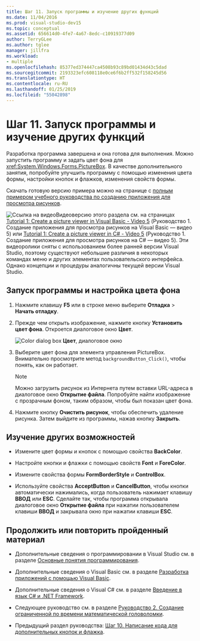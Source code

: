 ```yaml
---
title: Шаг 11. Запуск программы и изучение других функций
ms.date: 11/04/2016
ms.prod: visual-studio-dev15
ms.topic: conceptual
ms.assetid: 656614d0-4fe7-4a67-8edc-c10919377d09
author: TerryGLee
ms.author: tglee
manager: jillfra
ms.workload:
- multiple
ms.openlocfilehash: 85377ed374447ca4508b93c89bd01434d43c5dad
ms.sourcegitcommit: 2193323efc608118e0ce6f6b2ff532f158245d56
ms.translationtype: HT
ms.contentlocale: ru-RU
ms.lasthandoff: 01/25/2019
ms.locfileid: "55042898"
---
```

# <a name="step-11-run-your-program-and-try-other-features"></a>Шаг 11. Запуск программы и изучение других функций
Разработка программа завершена и она готова для выполнения. Можно запустить программу и задать цвет фона для <xref:System.Windows.Forms.PictureBox>. В качестве дополнительного занятия, попробуйте улучшить программу с помощью изменения цвета формы, настройки кнопок и флажков, изменения свойств формы.

 Скачать готовую версию примера можно на странице с [полным примером учебного руководства по созданию приложения для просмотра рисунков](https://code.msdn.microsoft.com/Complete-Picture-Viewer-7d91d3a8).

 ![Ссылка на видео](../data-tools/media/playvideo.gif)Видеоверсию этого раздела см. на страницах [Tutorial 1: Create a picture viewer in Visual Basic - Video 5](http://go.microsoft.com/fwlink/?LinkId=205216) (Руководство 1. Создание приложения для просмотра рисунков на Visual Basic — видео 5) или [Tutorial 1: Create a picture viewer in C# - Video 5](http://go.microsoft.com/fwlink/?LinkId=205206) (Руководство 1. Создание приложения для просмотра рисунков на C# — видео 5). Эти видеоролики сняты с использованием более ранней версии Visual Studio, поэтому существуют небольшие различия в некоторых командах меню и других элементах пользовательского интерфейса. Однако концепции и процедуры аналогичны текущей версии Visual Studio.

## <a name="to-run-your-program-and-set-the-background-color"></a>Запуск программы и настройка цвета фона

1.  Нажмите клавишу **F5** или в строке меню выберите **Отладка** > **Начать отладку**.

2.  Прежде чем открыть изображение, нажмите кнопку **Установить цвет фона**. Откроется диалоговое окно **Цвет**.

     ![Color dialog box](../ide/media/express_colordialog.png)
**Цвет**, диалоговое окно

3.  Выберите цвет фона для элемента управления PictureBox. Внимательно просмотрите метод `backgroundButton_Click()`, чтобы понять, как он работает.

    > [!NOTE]
    >  Можно загрузить рисунок из Интернета путем вставки URL-адреса в диалоговое окно **Открытие файла**. Попробуйте найти изображение с прозрачным фоном, таким образом, чтобы был показан цвет фона.

4.  Нажмите кнопку **Очистить рисунок**, чтобы обеспечить удаление рисунка. Затем выйдите из программы, нажав кнопку **Закрыть**.

## <a name="to-try-other-features"></a>Изучение других возможностей

-   Измените цвет формы и кнопок с помощью свойства **BackColor**.

-   Настройте кнопки и флажки с помощью свойств **Font** и **ForeColor**.

-   Измените свойства формы **FormBorderStyle** и **ControlBox**.

-   Используйте свойства **AcceptButton** и **CancelButton**, чтобы кнопки автоматически нажимались, когда пользователь нажимает клавишу **ВВОД** или **ESC**. Сделайте так, чтобы программа открывала диалоговое окно **Открытие файла** при нажатии пользователем клавиши **ВВОД** и закрывала окно при нажатии клавиши **ESC**.

## <a name="to-continue-or-review"></a>Продолжить или повторить пройденный материал

-   Дополнительные сведения о программировании в Visual Studio см. в разделе [Основные понятия программирования](https://msdn.microsoft.com/Library/65c12cca-af4f-4017-886e-2dbc00a189d6).

-   Дополнительные сведения о Visual Basic см. в разделе [Разработка приложений с помощью Visual Basic](/dotnet/visual-basic/developing-apps/index).

-   Дополнительные сведения о Visual C# см. в разделе [Введение в язык C# и .NET Framework](/dotnet/csharp/getting-started/introduction-to-the-csharp-language-and-the-net-framework).

-   Следующее руководство см. в разделе [ Руководство 2. Создание ограниченной по времени математической головоломки](../ide/tutorial-2-create-a-timed-math-quiz.md).

-   Предыдущий раздел руководства: [Шаг 10. Написание кода для дополнительных кнопок и флажка](../ide/step-10-write-code-for-additional-buttons-and-a-check-box.md).
